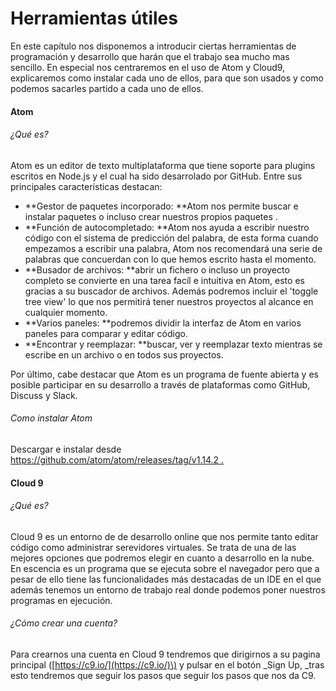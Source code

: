# Herramientas útiles

En este capítulo nos disponemos a introducir ciertas herramientas de programación y desarrollo que harán que el trabajo sea mucho mas sencillo. En especial nos centraremos en el uso de Atom y Cloud9, explicaremos como instalar cada uno de ellos, para que son usados y como podemos sacarles partido a cada uno de ellos.

#### Atom

###### ¿Qué es?

Atom es un editor de texto multiplataforma que tiene soporte para plugins escritos en Node.js y el cual ha sido desarrolado por GitHub. Entre sus principales características destacan:

* **Gestor de paquetes incorporado: **Atom nos permite buscar e instalar paquetes o incluso crear nuestros propios paquetes .
* **Función de autocompletado: **Atom nos ayuda a escribir nuestro código con el sistema de predicción del palabra, de esta forma cuando empezamos a escribir una palabra, Atom nos recomendará una serie de palabras que concuerdan con lo que hemos escrito hasta el momento.
* **Busador de archivos: **abrir un fichero o incluso un proyecto completo se convierte en una tarea facíl e intuitiva en Atom, esto es gracias a su buscador de archivos. Además podremos incluir el 'toggle tree view'  lo que nos permitirá tener nuestros proyectos al alcance en cualquier momento.
* **Varios paneles: **podremos dividir la interfaz de Atom en varios paneles para comparar y editar código.
* **Encontrar y reemplazar: **buscar, ver y reemplazar texto mientras se escribe en un archivo o en todos sus proyectos.

Por último, cabe destacar que Atom es un programa de fuente abierta y es posible participar en su desarrollo a través de plataformas como GitHub, Discuss y Slack.

###### Como instalar Atom

Descargar e instalar desde[ https://github.com/atom/atom/releases/tag/v1.14.2 .](https://github.com/atom/atom/releases/tag/v1.14.2)

#### Cloud 9

###### ¿Qué es?

Cloud 9 es un entorno de de desarrollo online que nos permite tanto editar código como administrar serevidores virtuales. Se trata de una de las mejores opciones que podremos elegir en cuanto a desarrollo en la nube. En escencia es un programa que se ejecuta sobre el navegador pero que a pesar de ello tiene las funcionalidades más destacadas de un IDE en el que además tenemos un entorno de trabajo real donde podemos poner nuestros programas en ejecución.

###### ¿Cómo crear una cuenta?

Para crearnos una cuenta en Cloud 9 tendremos que dirigirnos a su pagina principal \([https://c9.io/](https://c9.io/)\) y pulsar en el botón _Sign Up, _tras esto tendremos que seguir los pasos que seguir los pasos que nos da C9.

